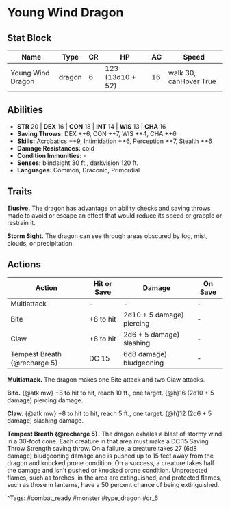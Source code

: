 # Young Wind Dragon

## Stat Block

| Name | Type | CR | HP | AC | Speed |
|------|------|----|----|----|-------|
| Young Wind Dragon | dragon | 6 | 123 (13d10 + 52) | 16 | walk 30, canHover True |

## Abilities

- **STR** 20 | **DEX** 16 | **CON** 18 | **INT** 14 | **WIS** 13 | **CHA** 16
- **Saving Throws:** DEX ++6, CON ++7, WIS ++4, CHA ++6  
- **Skills:** Acrobatics ++9, Intimidation ++6, Perception ++7, Stealth ++6  
- **Damage Resistances:** cold  
- **Condition Immunities:** -  
- **Senses:** blindsight 30 ft., darkvision 120 ft.  
- **Languages:** Common, Draconic, Primordial

## Traits

**Elusive.** The dragon has advantage on ability checks and saving throws made to avoid or escape an effect that would reduce its speed or grapple or restrain it.

**Storm Sight.** The dragon can see through areas obscured by fog, mist, clouds, or precipitation.


## Actions

| Action | Hit or Save | Damage | On Save |
|--------|--------------|--------|----------|
| Multiattack | - | - | - |
| Bite | +8 to hit | 2d10 + 5 damage) piercing | - |
| Claw | +8 to hit | 2d6 + 5 damage) slashing | - |
| Tempest Breath {@recharge 5} | DC 15 | 6d8 damage) bludgeoning | - |

**Multiattack.** The dragon makes one Bite attack and two Claw attacks.

**Bite.** {@atk mw} +8 to hit to hit, reach 10 ft., one target. {@h}16 (2d10 + 5 damage) piercing damage.

**Claw.** {@atk mw} +8 to hit to hit, reach 5 ft., one target. {@h}12 (2d6 + 5 damage) slashing damage.

**Tempest Breath {@recharge 5}.** The dragon exhales a blast of stormy wind in a 30-foot cone. Each creature in that area must make a DC 15 Saving Throw Strength saving throw. On a failure, a creature takes 27 (6d8 damage) bludgeoning damage and is pushed up to 15 feet away from the dragon and knocked prone condition. On a success, a creature takes half the damage and isn't pushed or knocked prone condition. Unprotected flames, such as torches, in the area are extinguished, and protected flames, such as those in lanterns, have a 50 percent chance of being extinguished.


^Tags: #combat_ready #monster #type_dragon #cr_6